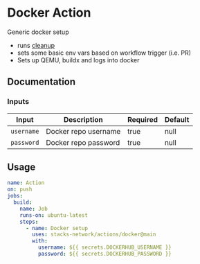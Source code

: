 # Docker Action

Generic docker setup

- runs [cleanup](../cleanup/)
- sets some basic env vars based on workflow trigger (i.e. PR)
- Sets up QEMU, buildx and logs into docker

## Documentation

### Inputs
| Input | Description | Required | Default |
| ------------------------------- | ----------------------------------------------------- | ------------------------- | ------------------------- |
| `username` | Docker repo username | true | null |
| `password` | Docker repo password | true | null |

## Usage

```yaml
name: Action
on: push
jobs:
  build:
    name: Job
    runs-on: ubuntu-latest
    steps:
      - name: Docker setup
        uses: stacks-network/actions/docker@main
        with:
          username: ${{ secrets.DOCKERHUB_USERNAME }}
          password: ${{ secrets.DOCKERHUB_PASSWORD }}
```
